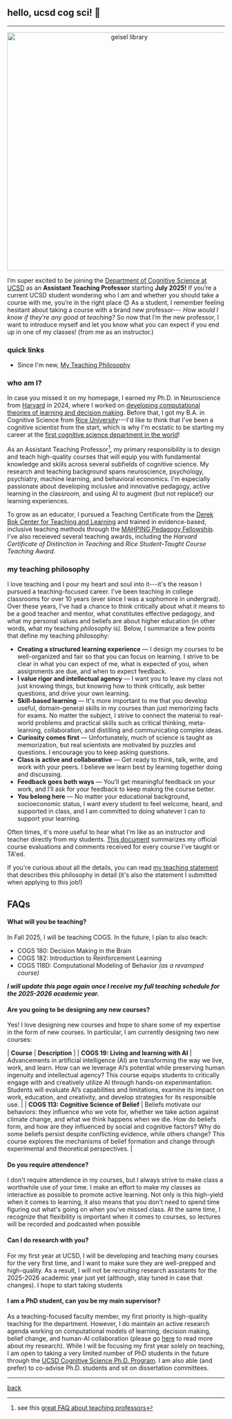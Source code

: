 ## hello, ucsd cog sci! 👋
***
<p align="center">
<img src="https://lucylai.com/files/ucsd/geisel.png" alt="geisel library" width="550"/>
</p>

I’m super excited to be joining the [Department of Cognitive Science at UCSD](https://cogsci.ucsd.edu/) as an **Assistant Teaching Professor** starting **July 2025!** If you’re a current UCSD student wondering who I am and whether you should take a course with me, you’re in the right place 😊 As a student, I remember feeling hesitant about taking a course with a brand new professor--- _How would I know if they’re any good at teaching?_ So now that I’m the new professor, I want to introduce myself and let you know what you can expect if you end up in one of my classes! (from me as an instructor.)

### quick links
- Since I'm new, 
[My Teaching Philosophy](https://lucylai.com/files/ucsd/lai_teaching_statement.pdf)

### who am I?
In case you missed it on my homepage, I earned my Ph.D. in Neuroscience from [Harvard](https://pinphd.hms.harvard.edu/) in 2024, where I worked on [developing computational theories of learning and decision making](https://lucylai.com/files/lai_precis.pdf). Before that, I got my B.A. in Cognitive Science from [Rice University](https://cogsci.rice.edu/)---I'd like to think that I've been a cognitive scientist from the start, which is why I'm ecstatic to be starting my career at the [first cognitive science department in the world](https://cogsci.ucsd.edu/about/dept-history.html)! 

As an Assistant Teaching Professor[^1], my primary responsibility is to design and teach high-quality courses that will equip you with fundamental knowledge and skills across several subfields of cognitive science. My research and teaching background spans neuroscience, psychology, psychiatry, machine learning, and behavioral economics. I'm especially passionate about developing inclusive and innovative pedagogy, active learning in the classroom, and using AI to augment (but not replace!) our learning experiences. 

To grow as an educator, I pursued a Teaching Certificate from the [Derek Bok Center for Teaching and Learning](https://bokcenter.harvard.edu/teaching-certificate) and trained in evidence-based, inclusive teaching methods through the [MAHPING Pedagogy Fellowship](https://mahping.hsites.harvard.edu/pedagogy-fellows-program). I've also receieved several teaching awards, including the _Harvard Certificate of Distinction in Teaching_ and _Rice Student-Taught Course Teaching Award_.

[^1]: see this [great FAQ about teaching professors](https://wstyler.ucsd.edu/teachingprof/)

### my teaching philosophy
I love teaching and I pour my heart and soul into it---it's the reason I pursued a teaching-focused career. I've been teaching in college classrooms for over 10 years (ever since I was a sophomore in undergrad). Over these years, I've had a chance to think critically about what it means to be a good teacher and mentor, what constitutes effective pedagogy, and what my personal values and beliefs are about higher education (in other words, what my teaching _philosophy_ is). Below, I summarize a few points that define my teaching philosophy:

- **Creating a structured learning experience** — I design my courses to be well-organized and fair so that you can focus on learning. I strive to be clear in what you can expect of me, what is expected of you, when assignments are due, and when to expect feedback. 
- **I value rigor and intellectual agency** — I want you to leave my class not just knowing things, but knowing how to think critically, ask better questions, and drive your own learning.
- **Skill-based learning** — It's more important to me that you develop useful, domain-general skills in my courses than just memorizing facts for exams. No matter the subject, I strive to connect the material to real-world problems and practical skills such as critical thinking, meta-learning, collaboration, and distilling and communicating complex ideas.
- **Curiosity comes first** — Unfortunately, much of science is taught as memorization, but real scientists are motivated by puzzles and questions. I encourage you to keep asking questions.
- **Class is active and collaborative** — Get ready to think, talk, write, and work with your peers. I believe we learn best by learning together doing and discussing.
- **Feedback goes both ways** — You’ll get meaningful feedback on your work, and I’ll ask for your feedback to keep making the course better.
- **You belong here** — No matter your educational background, socioeconomic status, I want every student to feel welcome, heard, and supported in class, and I am committed to doing whatever I can to support your learning.
  
Often times, it's more useful to hear what I'm like as an instructor and teacher directly from my students. [This document](https://lucylai.com/files/ucsd/lai_teaching_excellence.pdf) summarizes my official course evaluations and comments received for every course I've taught or TA'ed.

If you're curious about all the details, you can read [my teaching statement](https://lucylai.com/files/ucsd/lai_teaching_statement.pdf) that describes this philosophy in detail (it's also the statement I submitted when applying to this job!)

## FAQs
   
#### What will you be teaching? 
In Fall 2025, I will be teaching COGS. In the future, I plan to also teach:
- COGS 180: Decision Making in the Brain
- COGS 182: Introduction to Reinforcement Learning
- COGS 118D: Computational Modeling of Behavior _(as a revamped course)_
  
_**I will update this page again once I receive my full teaching schedule for the 2025-2026 academic year.**_

#### Are you going to be designing any new courses? 
Yes! I love designing new courses and hope to share some of my expertise in the form of new courses. In particular, I am currently designing two new courses:

|                 **Course**              | **Description** |
| **COGS 19: Living and learning with AI** | Advancements in artificial intelligence (AI) are transforming the way we live, work, and learn. How can we leverage AI’s potential while preserving human ingenuity and intellectual agency? This course equips students to critically engage with and creatively utilize AI through hands-on experimentation. Students will evaluate AI’s capabilities and limitations, examine its impact on work, education, and creativity, and develop strategies for its responsible use. |
| **COGS 113: Cognitive Science of Belief** | Beliefs motivate our behaviors: they influence who we vote for, whether we take action against climate change, and what we think happens when we die. How do beliefs form, and how are they influenced by social and cognitive factors? Why do some beliefs persist despite conflicting evidence, while others change? This course explores the mechanisms of belief formation and change through experimental and theoretical perspectives. |

#### Do you require attendence? 
I don't require attendence in my courses, but I always strive to make class a worthwhile use of your time. I make an effort to make my classes as interactive as possible to promote active learning. Not only is this high-yield when it comes to learning, it also means that you don't need to spend time figuring out what's going on when you've missed class. At the same time, I recognize that flexibility is important when it comes to courses, so lectures will be recorded and podcasted when possible
 
#### Can I do research with you?
For my first year at UCSD, I will be developing and teaching many courses for the very first time, and I want to make sure they are well-prepped and high-quality. As a result, I will not be recruiting research assistants for the 2025-2026 academic year just yet (although, stay tuned in case that changes). I hope to start taking students

#### I am a PhD student, can you be my main supervisor?
As a teaching-focused faculty member, my first priority is high-quality teaching for the department. However, I do maintain an active research agenda working on computational models of learning, decision making, belief change, and human-AI collaboration (please go [here](https://lucylai.com/research.html) to read more about my research). While I will be focusing my first year solely on teaching, I am open to taking a very limited number of PhD students in the future through the [UCSD Cognitive Science Ph.D. Program](https://cogsci.ucsd.edu/graduates/phd-program/index.html). I am also able (and prefer) to co-advise Ph.D. students and sit on dissertation committees. 


***
[back](./)
